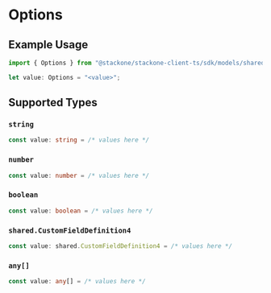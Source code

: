 # Options

## Example Usage

```typescript
import { Options } from "@stackone/stackone-client-ts/sdk/models/shared";

let value: Options = "<value>";
```

## Supported Types

### `string`

```typescript
const value: string = /* values here */
```

### `number`

```typescript
const value: number = /* values here */
```

### `boolean`

```typescript
const value: boolean = /* values here */
```

### `shared.CustomFieldDefinition4`

```typescript
const value: shared.CustomFieldDefinition4 = /* values here */
```

### `any[]`

```typescript
const value: any[] = /* values here */
```

